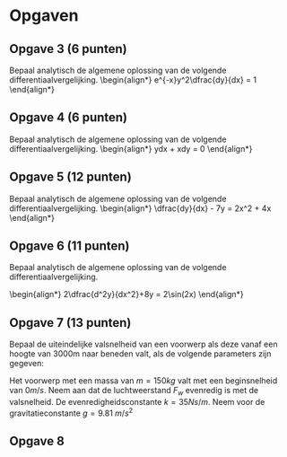 # Opgaven

## Opgave 3 (6 punten)

Bepaal analytisch de algemene oplossing van de volgende differentiaalvergelijking.
\begin{align*}
 e^{-x}y^2\dfrac{dy}{dx} = 1
\end{align*}

## Opgave 4 (6 punten)

Bepaal analytisch de algemene oplossing van de volgende differentiaalvergelijking.
\begin{align*}
 ydx + xdy = 0
\end{align*}

## Opgave 5 (12 punten)

Bepaal analytisch de algemene oplossing van de volgende differentiaalvergelijking.
\begin{align*}
 \dfrac{dy}{dx} - 7y = 2x^2 + 4x
\end{align*}

## Opgave 6 (11 punten)

Bepaal analytisch de algemene oplossing van de volgende differentiaalvergelijking.

\begin{align*}
 2\dfrac{d^2y}{dx^2}+8y = 2\sin(2x)
\end{align*}

## Opgave 7 (13 punten)

Bepaal de uiteindelijke valsnelheid van een voorwerp als deze vanaf een hoogte van 3000m naar beneden valt, als de volgende parameters zijn gegeven:

Het voorwerp met een massa van $m = 150 kg$ valt met een beginsnelheid van $0 m/s$. Neem aan dat de luchtweerstand $F_w$ evenredig is met de valsnelheid.  De evenredigheidsconstante $k=35 Ns/m$. Neem voor de gravitatieconstante $g=9.81$ $m/s^2$

## Opgave 8